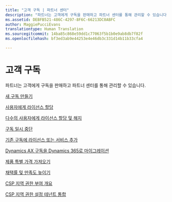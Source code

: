 ```yaml
---
title: "고객 구독 | 파트너 센터"
description: "파트너는 고객에게 구독을 판매하고 파트너 센터를 통해 관리할 수 있습니다."
ms.assetid: DEBFB521-486C-4297-8F6C-66213DC0ABFC
author: MaggiePucciEvans
translationtype: Human Translation
ms.sourcegitcommit: 14ba85c868e59dd1c77063f5b1b0e9ab8db7f82f
ms.openlocfilehash: bf3ed3ab9e44253e4e46db3c331d14b11b33cfa4

---
```


# 고객 구독


파트너는 고객에게 구독을 판매하고 파트너 센터를 통해 관리할 수 있습니다.

[새 구독 만들기](create-a-new-subscription.md)

[사용자에게 라이선스 할당](assign-licenses-to-users.md)

[다수의 사용자에게 라이선스 할당 및 해지](bulk-license-provisioning-for-multiple-users.md)

[구독 일시 중단](suspend-a-subscription.md)

[기존 구독에 라이선스 또는 서비스 추가](add-licenses-or-services-to-an-existing-subscription.md)

[Dynamics AX 구독을 Dynamics 365로 마이그레이션](manual-subscription-migration.md)

[제품 특별 가격 가져오기](get-special-pricing-for-offers.md)

[채택률 및 만족도 높이기](increasing-adoption-and-satisfaction.md)

[CSP 지역 권한 부여 개요](regional-authorization-overview.md)

[CSP 지역 권한 설정 테넌트 통합](csp-regional-authorization-tenant-consolidation.md)

 

 






<!--HONumber=Nov16_HO4-->


